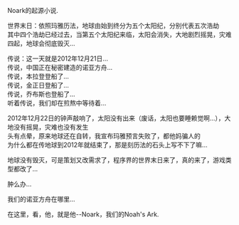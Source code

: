Noark的起源小说.

世界末日：依照玛雅历法，地球由始到终分为五个太阳纪，分别代表五次浩劫<br>
其中四个浩劫已经过去，当第五个太阳纪来临，太阳会消失，大地剧烈摇晃，灾难四起，地球会彻底毁灭... 

传说：这一天就是2012年12月21日...<br>
传说，中国正在秘密建造的诺亚方舟...<br>
传说，本拉登登船了...<br>
传说，金正日登船了...<br>
传说，乔布斯也登船了...<br>
听着传说，我们却在煎熬中等待着...

2012年12月22日的钟声敲响了，太阳没有出来（废话，太阳也要睡赖觉啊...），大地没有摇晃，灾难也没有发生<br>
头有点晕，原来地球还在自转，我宣布玛雅预言失败了，都他妈骗人的<br>
为什么都在传地球到2012年就结束了，那是刻历法的石头上写不下了嘛...

地球没有毁灭，可是策划又改需求了，程序界的世界末日来了，真的来了，游戏类型都改了...

肿么办...

我们的诺亚方舟在哪里...

在这里，看，他，就是他--Noark，我们的Noah's Ark.
